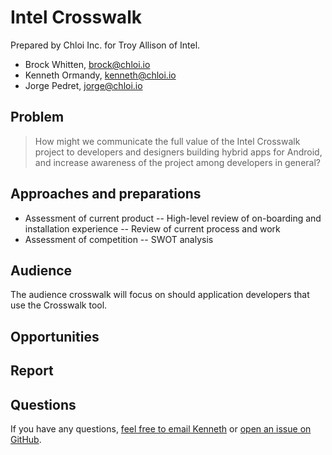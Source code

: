 # Intel Crosswalk

Prepared by Chloi Inc. for Troy Allison of Intel.

- Brock Whitten, [brock@chloi.io](mailto:brock@chloi.io)
- Kenneth Ormandy, [kenneth@chloi.io](mailto:kenneth@chloi.io)
- Jorge Pedret, [jorge@chloi.io](mailto:jorge@chloi.io)

## Problem

> How might we communicate the full value of the Intel Crosswalk project to developers and designers building hybrid apps for Android, and increase awareness of the project among developers in general?

## Approaches and preparations

- Assessment of current product
-- High-level review of on-boarding and installation experience
-- Review of current process and work
- Assessment of competition
-- SWOT analysis

## Audience

The audience crosswalk will focus on should application developers that use the Crosswalk tool.

## Opportunities

## Report

## Questions

If you have any questions, [feel free to email Kenneth](kenneth@chloi.io) or [open an issue on GitHub](https://github.com/chloi/intel-mobile-assessment).

